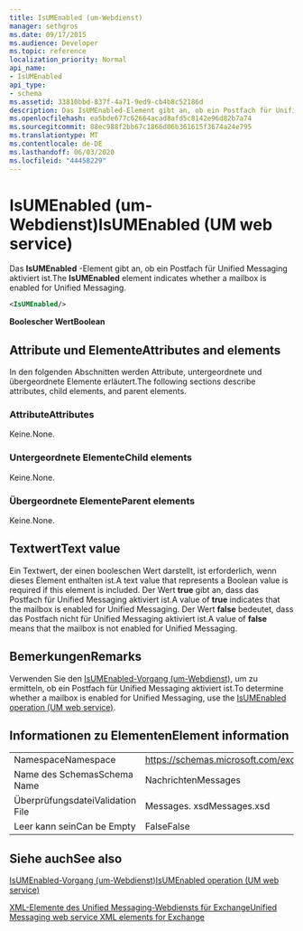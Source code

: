 ```yaml
---
title: IsUMEnabled (um-Webdienst)
manager: sethgros
ms.date: 09/17/2015
ms.audience: Developer
ms.topic: reference
localization_priority: Normal
api_name:
- IsUMEnabled
api_type:
- schema
ms.assetid: 33810bbd-837f-4a71-9ed9-cb4b8c52186d
description: Das IsUMEnabled-Element gibt an, ob ein Postfach für Unified Messaging aktiviert ist.
ms.openlocfilehash: ea5bde677c62664acad8afd5c8142e96d82b7a74
ms.sourcegitcommit: 88ec988f2bb67c1866d06b361615f3674a24e795
ms.translationtype: MT
ms.contentlocale: de-DE
ms.lasthandoff: 06/03/2020
ms.locfileid: "44458229"
---
```

# <a name="isumenabled-um-web-service"></a><span data-ttu-id="ec99e-103">IsUMEnabled (um-Webdienst)</span><span class="sxs-lookup"><span data-stu-id="ec99e-103">IsUMEnabled (UM web service)</span></span>

<span data-ttu-id="ec99e-104">Das **IsUMEnabled** -Element gibt an, ob ein Postfach für Unified Messaging aktiviert ist.</span><span class="sxs-lookup"><span data-stu-id="ec99e-104">The **IsUMEnabled** element indicates whether a mailbox is enabled for Unified Messaging.</span></span> 
  
```xml
<IsUMEnabled/>
```

 <span data-ttu-id="ec99e-105">**Boolescher Wert**</span><span class="sxs-lookup"><span data-stu-id="ec99e-105">**Boolean**</span></span>
## <a name="attributes-and-elements"></a><span data-ttu-id="ec99e-106">Attribute und Elemente</span><span class="sxs-lookup"><span data-stu-id="ec99e-106">Attributes and elements</span></span>

<span data-ttu-id="ec99e-107">In den folgenden Abschnitten werden Attribute, untergeordnete und übergeordnete Elemente erläutert.</span><span class="sxs-lookup"><span data-stu-id="ec99e-107">The following sections describe attributes, child elements, and parent elements.</span></span>
  
### <a name="attributes"></a><span data-ttu-id="ec99e-108">Attribute</span><span class="sxs-lookup"><span data-stu-id="ec99e-108">Attributes</span></span>

<span data-ttu-id="ec99e-109">Keine.</span><span class="sxs-lookup"><span data-stu-id="ec99e-109">None.</span></span>
  
### <a name="child-elements"></a><span data-ttu-id="ec99e-110">Untergeordnete Elemente</span><span class="sxs-lookup"><span data-stu-id="ec99e-110">Child elements</span></span>

<span data-ttu-id="ec99e-111">Keine.</span><span class="sxs-lookup"><span data-stu-id="ec99e-111">None.</span></span>
  
### <a name="parent-elements"></a><span data-ttu-id="ec99e-112">Übergeordnete Elemente</span><span class="sxs-lookup"><span data-stu-id="ec99e-112">Parent elements</span></span>

<span data-ttu-id="ec99e-113">Keine.</span><span class="sxs-lookup"><span data-stu-id="ec99e-113">None.</span></span>
  
## <a name="text-value"></a><span data-ttu-id="ec99e-114">Textwert</span><span class="sxs-lookup"><span data-stu-id="ec99e-114">Text value</span></span>

<span data-ttu-id="ec99e-115">Ein Textwert, der einen booleschen Wert darstellt, ist erforderlich, wenn dieses Element enthalten ist.</span><span class="sxs-lookup"><span data-stu-id="ec99e-115">A text value that represents a Boolean value is required if this element is included.</span></span> <span data-ttu-id="ec99e-116">Der Wert **true** gibt an, dass das Postfach für Unified Messaging aktiviert ist.</span><span class="sxs-lookup"><span data-stu-id="ec99e-116">A value of **true** indicates that the mailbox is enabled for Unified Messaging.</span></span> <span data-ttu-id="ec99e-117">Der Wert **false** bedeutet, dass das Postfach nicht für Unified Messaging aktiviert ist.</span><span class="sxs-lookup"><span data-stu-id="ec99e-117">A value of **false** means that the mailbox is not enabled for Unified Messaging.</span></span> 
  
## <a name="remarks"></a><span data-ttu-id="ec99e-118">Bemerkungen</span><span class="sxs-lookup"><span data-stu-id="ec99e-118">Remarks</span></span>

<span data-ttu-id="ec99e-119">Verwenden Sie den [IsUMEnabled-Vorgang (um-Webdienst)](isumenabled-operation-um-web-service.md), um zu ermitteln, ob ein Postfach für Unified Messaging aktiviert ist.</span><span class="sxs-lookup"><span data-stu-id="ec99e-119">To determine whether a mailbox is enabled for Unified Messaging, use the [IsUMEnabled operation (UM web service)](isumenabled-operation-um-web-service.md).</span></span>
  
## <a name="element-information"></a><span data-ttu-id="ec99e-120">Informationen zu Elementen</span><span class="sxs-lookup"><span data-stu-id="ec99e-120">Element information</span></span>

|||
|:-----|:-----|
|<span data-ttu-id="ec99e-121">Namespace</span><span class="sxs-lookup"><span data-stu-id="ec99e-121">Namespace</span></span>  <br/> |https://schemas.microsoft.com/exchange/services/2006/messages  <br/> |
|<span data-ttu-id="ec99e-122">Name des Schemas</span><span class="sxs-lookup"><span data-stu-id="ec99e-122">Schema Name</span></span>  <br/> |<span data-ttu-id="ec99e-123">Nachrichten</span><span class="sxs-lookup"><span data-stu-id="ec99e-123">Messages</span></span>  <br/> |
|<span data-ttu-id="ec99e-124">Überprüfungsdatei</span><span class="sxs-lookup"><span data-stu-id="ec99e-124">Validation File</span></span>  <br/> |<span data-ttu-id="ec99e-125">Messages. xsd</span><span class="sxs-lookup"><span data-stu-id="ec99e-125">Messages.xsd</span></span>  <br/> |
|<span data-ttu-id="ec99e-126">Leer kann sein</span><span class="sxs-lookup"><span data-stu-id="ec99e-126">Can be Empty</span></span>  <br/> |<span data-ttu-id="ec99e-127">False</span><span class="sxs-lookup"><span data-stu-id="ec99e-127">False</span></span>  <br/> |
   
## <a name="see-also"></a><span data-ttu-id="ec99e-128">Siehe auch</span><span class="sxs-lookup"><span data-stu-id="ec99e-128">See also</span></span>



[<span data-ttu-id="ec99e-129">IsUMEnabled-Vorgang (um-Webdienst)</span><span class="sxs-lookup"><span data-stu-id="ec99e-129">IsUMEnabled operation (UM web service)</span></span>](isumenabled-operation-um-web-service.md)


[<span data-ttu-id="ec99e-130">XML-Elemente des Unified Messaging-Webdiensts für Exchange</span><span class="sxs-lookup"><span data-stu-id="ec99e-130">Unified Messaging web service XML elements for Exchange</span></span>](unified-messaging-web-service-xml-elements-for-exchange.md)


